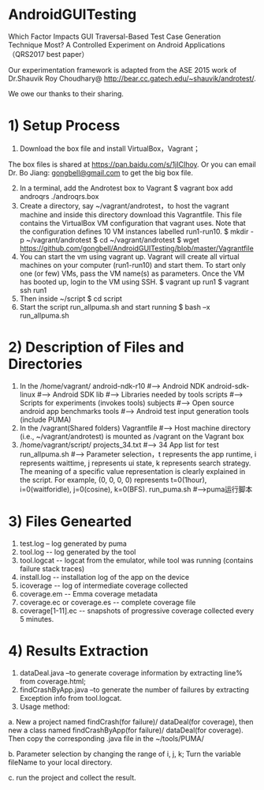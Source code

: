 # AndroidGUITesting
Which Factor Impacts GUI Traversal-Based Test Case Generation Technique Most? A Controlled Experiment on Android Applications （QRS2017 best paper）

Our experimentation framework is adapted from the ASE 2015 work of Dr.Shauvik Roy Choudhary@ http://bear.cc.gatech.edu/~shauvik/androtest/. 

We owe our thanks to their sharing.

# 1)	Setup Process
1.	Download the box file and install VirtualBox，Vagrant；

The box files is shared at https://pan.baidu.com/s/1jICIhoy. Or you can email Dr. Bo Jiang: gongbell@gmail.com to get the big box file.

2.	In a terminal, add the Androtest box to Vagrant 
$ vagrant box add androqrs ./androqrs.box
3.	Create a directory, say ~/vagrant/androtest，to host the vagrant machine and inside this directory download this Vagrantfile. This file contains the VirtualBox VM configuration that vagrant uses. Note that the configuration defines 10 VM instances labelled run1-run10. 
$ mkdir -p ~/vagrant/androtest
$ cd ~/vagrant/androtest
$ wget https://github.com/gongbell/AndroidGUITesting/blob/master/Vagrantfile
4.	You can start the vm using vagrant up. Vagrant will create all virtual machines on your computer (run1-run10) and start them. To start only one (or few) VMs, pass the VM name(s) as parameters. Once the VM has booted up, login to the VM using SSH.
$ vagrant up run1 
$ vagrant ssh run1
5.	Then inside ~/script
$ cd script
6.	Start the script run_allpuma.sh and start running
$ bash –x run_allpuma.sh
# 2)	Description of Files and Directories
1.	In the /home/vagrant/
android-ndk-r10     #--> Android NDK
android-sdk-linux   #--> Android SDK
lib                 #--> Libraries needed by tools
scripts             #--> Scripts for experiments (invokes tools)
subjects            #--> Open source android app benchmarks
tools               #--> Android test input generation tools (include PUMA)
2.	In the /vagrant(Shared folders)
Vagrantfile	    #--> Host machine directory (i.e., ~/vagrant/androtest) is mounted as /vagrant on the Vagrant box
3.	/home/vagrant/script/
projects_34.txt      #--> 34 App list for test
run_allpuma.sh     #--> Parameter selection，t represents the app runtime, i represents waittime, j represents ui state, k represents search strategy. The meaning of a specific value representation is clearly explained in the script. For example, (0, 0, 0, 0) represents t=0(1hour), i=0(waitforidle), j=0(cosine), k=0(BFS).
run_puma.sh        #-->puma运行脚本

# 3)	Files Genearted
1.	test.log – log generated by puma
2.	tool.log -- log generated by the tool
3.	tool.logcat -- logcat from the emulator, while tool was running (contains failure stack traces)
4.	install.log -- installation log of the app on the device
5.	icoverage -- log of intermediate coverage collected
6.	coverage.em -- Emma coverage metadata
7.	coverage.ec or coverage.es -- complete coverage file
8.	coverage[1-11].ec -- snapshots of progressive coverage collected every 5 minutes.
# 4)	Results Extraction
1.	dataDeal.java –to generate coverage information by extracting line% from coverage.html;
2.	findCrashByApp.java –to generate the number of failures by extracting Exception info from tool.logcat.
3.	Usage method:

  a.	New a project named findCrash(for failure)/ dataDeal(for coverage), then new a class named findCrashByApp(for failure)/  dataDeal(for coverage). Then copy the corresponding .java file in the ~/tools/PUMA/
 
  b.	Parameter selection by changing the range of i, j, k; Turn the variable fileName to your local directory.
 
  c.	run the project and collect the result.
